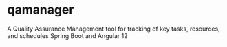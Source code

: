 # qamanager
A Quality Assurance Management tool for tracking of key tasks, resources, and schedules
Spring Boot and Angular 12
